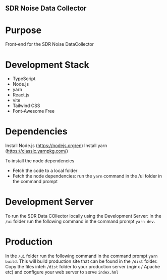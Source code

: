 ## SDR Noise Data Collector

# Purpose
Front-end for the SDR Noise DataCollector

# Development Stack
- TypeScript
- Node.js
- yarn
- React.js
- vite
- Tailwind CSS
- Font-Awesome Free

# Dependencies

Install Node.js (https://nodejs.org/en)
Install yarn (https://classic.yarnpkg.com/)

To install the node dependencies
- Fetch the code to a local folder
- Fetch the node dependencies: run the `yarn` command in the /ui folder in the command prompt

# Development Server
To run the SDR Data COllector locally using the Development Server:
In the `/ui` folder run the following command in the command prompt `yarn dev`.

# Production
In the `/ui` folder run the following command in the command prompt `yarn build`.
This will build production site that can be found in the `/dist` folder.
Copy the files inteh `/dist` folder to your production server (nginx / Apache etc) and configure your web server to serve `index.hml`

